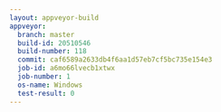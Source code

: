 ```yaml
---
layout: appveyor-build
appveyor:
  branch: master
  build-id: 20510546
  build-number: 118
  commit: caf6589a2633db4f6aa1d57eb7cf5bc735e154e3
  job-id: a6mo66lvecb1xtwx
  job-number: 1
  os-name: Windows
  test-result: 0
---
```

